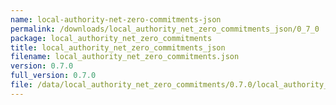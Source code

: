 ```yaml
---
name: local-authority-net-zero-commitments-json
permalink: /downloads/local_authority_net_zero_commitments_json/0_7_0
package: local_authority_net_zero_commitments
title: local_authority_net_zero_commitments_json
filename: local_authority_net_zero_commitments.json
version: 0.7.0
full_version: 0.7.0
file: /data/local_authority_net_zero_commitments/0.7.0/local_authority_net_zero_commitments.json
---
```

